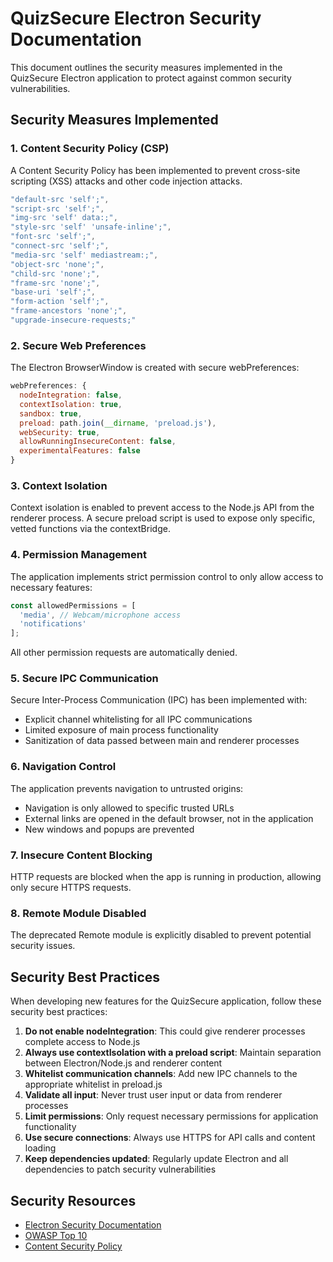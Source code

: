 # QuizSecure Electron Security Documentation

This document outlines the security measures implemented in the QuizSecure Electron application to protect against common security vulnerabilities.

## Security Measures Implemented

### 1. Content Security Policy (CSP)

A Content Security Policy has been implemented to prevent cross-site scripting (XSS) attacks and other code injection attacks.

```javascript
"default-src 'self';",
"script-src 'self';",
"img-src 'self' data:;",
"style-src 'self' 'unsafe-inline';",
"font-src 'self';",
"connect-src 'self';",
"media-src 'self' mediastream:;",
"object-src 'none';",
"child-src 'none';",
"frame-src 'none';",
"base-uri 'self';",
"form-action 'self';",
"frame-ancestors 'none';",
"upgrade-insecure-requests;"
```

### 2. Secure Web Preferences

The Electron BrowserWindow is created with secure webPreferences:

```javascript
webPreferences: {
  nodeIntegration: false,
  contextIsolation: true,
  sandbox: true,
  preload: path.join(__dirname, 'preload.js'),
  webSecurity: true,
  allowRunningInsecureContent: false,
  experimentalFeatures: false
}
```

### 3. Context Isolation

Context isolation is enabled to prevent access to the Node.js API from the renderer process. A secure preload script is used to expose only specific, vetted functions via the contextBridge.

### 4. Permission Management

The application implements strict permission control to only allow access to necessary features:

```javascript
const allowedPermissions = [
  'media', // Webcam/microphone access
  'notifications'
];
```

All other permission requests are automatically denied.

### 5. Secure IPC Communication

Secure Inter-Process Communication (IPC) has been implemented with:

- Explicit channel whitelisting for all IPC communications
- Limited exposure of main process functionality
- Sanitization of data passed between main and renderer processes

### 6. Navigation Control

The application prevents navigation to untrusted origins:

- Navigation is only allowed to specific trusted URLs
- External links are opened in the default browser, not in the application
- New windows and popups are prevented

### 7. Insecure Content Blocking

HTTP requests are blocked when the app is running in production, allowing only secure HTTPS requests.

### 8. Remote Module Disabled

The deprecated Remote module is explicitly disabled to prevent potential security issues.

## Security Best Practices

When developing new features for the QuizSecure application, follow these security best practices:

1. **Do not enable nodeIntegration**: This could give renderer processes complete access to Node.js
2. **Always use contextIsolation with a preload script**: Maintain separation between Electron/Node.js and renderer content
3. **Whitelist communication channels**: Add new IPC channels to the appropriate whitelist in preload.js
4. **Validate all input**: Never trust user input or data from renderer processes
5. **Limit permissions**: Only request necessary permissions for application functionality
6. **Use secure connections**: Always use HTTPS for API calls and content loading
7. **Keep dependencies updated**: Regularly update Electron and all dependencies to patch security vulnerabilities

## Security Resources

- [Electron Security Documentation](https://www.electronjs.org/docs/latest/tutorial/security)
- [OWASP Top 10](https://owasp.org/www-project-top-ten/)
- [Content Security Policy](https://developer.mozilla.org/en-US/docs/Web/HTTP/CSP) 